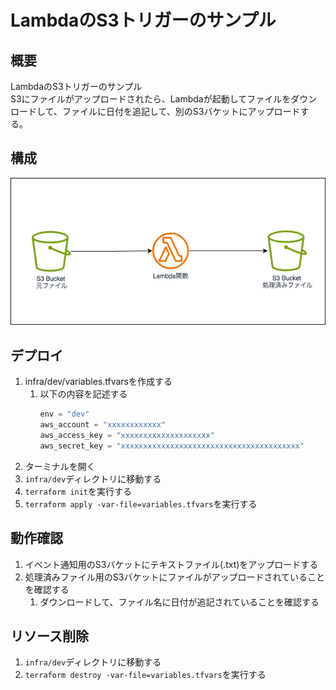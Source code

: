 # LambdaのS3トリガーのサンプル

## 概要

LambdaのS3トリガーのサンプル  
S3にファイルがアップロードされたら、Lambdaが起動してファイルをダウンロードして、ファイルに日付を追記して、別のS3バケットにアップロードする。

## 構成

[![構成](./doc/s3-lambda-trigger.drawio.png)](./doc/s3-lambda-trigger.drawio.png)

## デプロイ

1. infra/dev/variables.tfvarsを作成する
    1. 以下の内容を記述する
        ```tfvars
        env = "dev"
        aws_account = "xxxxxxxxxxxx"
        aws_access_key = "xxxxxxxxxxxxxxxxxxxx"
        aws_secret_key = "xxxxxxxxxxxxxxxxxxxxxxxxxxxxxxxxxxxxxxxx"
        ``` 
2. ターミナルを開く
3. `infra/dev`ディレクトリに移動する
4. `terraform init`を実行する
5. `terraform apply -var-file=variables.tfvars`を実行する

## 動作確認

1. イベント通知用のS3バケットにテキストファイル(.txt)をアップロードする
2. 処理済みファイル用のS3バケットにファイルがアップロードされていることを確認する
    1. ダウンロードして、ファイル名に日付が追記されていることを確認する

## リソース削除

1. `infra/dev`ディレクトリに移動する
2. `terraform destroy -var-file=variables.tfvars`を実行する
